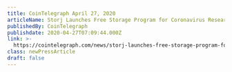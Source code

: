 ```yaml
---
title: CoinTelegraph April 27, 2020
articleName: Storj Launches Free Storage Program for Coronavirus Research
publishedBy: CoinTelegraph
publishdate: 2020-04-27T07:09:44.000Z
link: >-
  https://cointelegraph.com/news/storj-launches-free-storage-program-for-coronavirus-research
class: newPressArticle
draft: false
---
```

